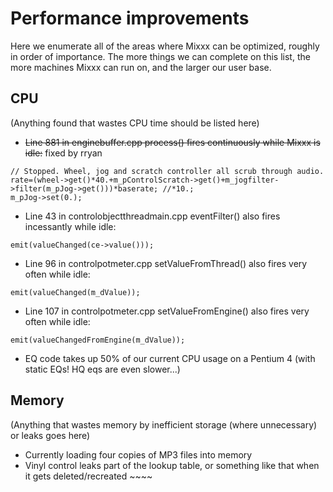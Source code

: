 # Performance improvements

Here we enumerate all of the areas where Mixxx can be optimized, roughly
in order of importance. The more things we can complete on this list,
the more machines Mixxx can run on, and the larger our user base.

## CPU

(Anything found that wastes CPU time should be listed here)

  - ~~Line 881 in enginebuffer.cpp process() fires
    <span class="underline">continuously</span> while Mixxx is idle:~~
    fixed by rryan

<!-- end list -->

    // Stopped. Wheel, jog and scratch controller all scrub through audio.
    rate=(wheel->get()*40.+m_pControlScratch->get()+m_jogfilter->filter(m_pJog->get()))*baserate; //*10.;
    m_pJog->set(0.);

  - Line 43 in controlobjectthreadmain.cpp eventFilter() also fires
    incessantly while idle:

<!-- end list -->

    emit(valueChanged(ce->value()));

  - Line 96 in controlpotmeter.cpp setValueFromThread() also fires very
    often while idle:

<!-- end list -->

    emit(valueChanged(m_dValue));

  - Line 107 in controlpotmeter.cpp setValueFromEngine() also fires very
    often while idle:

<!-- end list -->

    emit(valueChangedFromEngine(m_dValue));

  - EQ code takes up 50% of our current CPU usage on a Pentium 4 (with
    static EQs\! HQ eqs are even slower...)

## Memory

(Anything that wastes memory by inefficient storage (where unnecessary)
or leaks goes here)

  - Currently loading four copies of MP3 files into memory
  - Vinyl control leaks part of the lookup table, or something like that
    when it gets deleted/recreated \~\~\~\~
